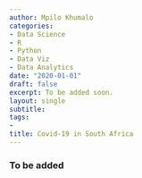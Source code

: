 ```yaml
---
author: Mpilo Khumalo
categories:
- Data Science
- R
- Python
- Data Viz
- Data Analytics
date: "2020-01-01"
draft: false
excerpt: To be added soon.
layout: single
subtitle: 
tags:
- 
title: Covid-19 in South Africa
---
```


### To be added




